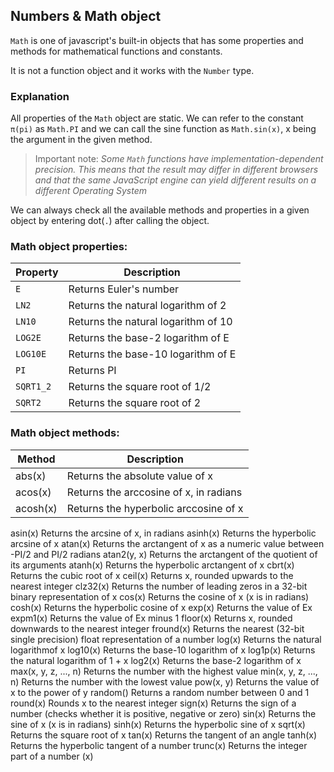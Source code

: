 ## Numbers & Math object

`Math` is one of javascript's built-in objects that has some properties and methods for mathematical functions and constants.

It is not a function object and it works with the `Number` type.

### Explanation

All properties of the `Math` object are static. We can refer to the constant `π(pi)` as `Math.PI` and we can call the sine function as `Math.sin(x)`, x being the argument in the given method.

> Important note: _Some `Math` functions have implementation-dependent precision. This means that the result may differ in different browsers and that the same JavaScript engine can yield different results on a different Operating System_

We can always check all the available methods and properties in a given object by entering dot(`.`) after calling the object.

### Math object properties:

| Property  | Description                         |
| --------- | ----------------------------------- |
| `E`       | Returns Euler's number              |
| `LN2`     | Returns the natural logarithm of 2  |
| `LN10`    | Returns the natural logarithm of 10 |
| `LOG2E`   | Returns the base-2 logarithm of E   |
| `LOG10E`  | Returns the base-10 logarithm of E  |
| `PI`      | Returns PI                          |
| `SQRT1_2` | Returns the square root of 1/2      |
| `SQRT2`   | Returns the square root of 2        |

### Math object methods:

| Method   | Description                            |
| -------- | -------------------------------------- |
| abs(x)   | Returns the absolute value of x        |
| acos(x)  | Returns the arccosine of x, in radians |
| acosh(x) | Returns the hyperbolic arccosine of x  |

asin(x) Returns the arcsine of x, in radians
asinh(x) Returns the hyperbolic arcsine of x
atan(x) Returns the arctangent of x as a numeric value between -PI/2 and PI/2 radians
atan2(y, x) Returns the arctangent of the quotient of its arguments
atanh(x) Returns the hyperbolic arctangent of x
cbrt(x) Returns the cubic root of x
ceil(x) Returns x, rounded upwards to the nearest integer
clz32(x) Returns the number of leading zeros in a 32-bit binary representation of x
cos(x) Returns the cosine of x (x is in radians)
cosh(x) Returns the hyperbolic cosine of x
exp(x) Returns the value of Ex
expm1(x) Returns the value of Ex minus 1
floor(x) Returns x, rounded downwards to the nearest integer
fround(x) Returns the nearest (32-bit single precision) float representation of a number
log(x) Returns the natural logarithmof x
log10(x) Returns the base-10 logarithm of x
log1p(x) Returns the natural logarithm of 1 + x
log2(x) Returns the base-2 logarithm of x
max(x, y, z, ..., n) Returns the number with the highest value
min(x, y, z, ..., n) Returns the number with the lowest value
pow(x, y) Returns the value of x to the power of y
random() Returns a random number between 0 and 1
round(x) Rounds x to the nearest integer
sign(x) Returns the sign of a number (checks whether it is positive, negative or zero)
sin(x) Returns the sine of x (x is in radians)
sinh(x) Returns the hyperbolic sine of x
sqrt(x) Returns the square root of x
tan(x) Returns the tangent of an angle
tanh(x) Returns the hyperbolic tangent of a number
trunc(x) Returns the integer part of a number (x)
